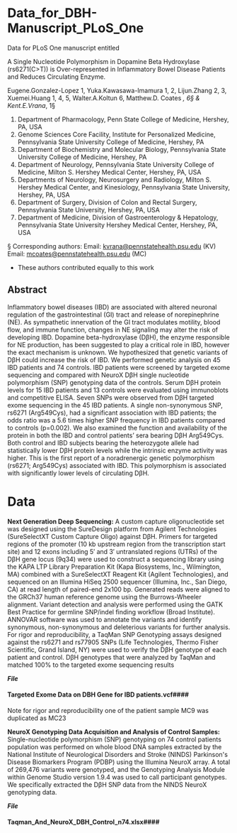 # Data_for_DBH-Manuscript_PLoS_One
Data for PLoS One manuscript entitled

A Single Nucleotide Polymorphism in Dopamine Beta Hydroxylase (rs6271(C>T)) is Over-represented in Inflammatory Bowel Disease Patients and Reduces Circulating Enzyme.

Eugene.Gonzalez-Lopez 1, Yuka.Kawasawa-Imamura 1, 2, Lijun.Zhang 2, 3, Xuemei.Huang 1, 4, 5, Walter.A.Koltun 6, Matthew.D. Coates *, 6§ & Kent.E.Vrana*, 1§

1.	Department of Pharmacology, Penn State College of Medicine, Hershey, PA, USA
2.	Genome Sciences Core Facility, Institute for Personalized Medicine, Pennsylvania State University College of Medicine, Hershey, PA
3.	Department of Biochemistry and Molecular Biology, Pennsylvania State University College of Medicine, Hershey, PA
4.	Department of Neurology, Pennsylvania State University College of Medicine, Milton S. Hershey Medical Center, Hershey, PA, USA
5.	Departments of Neurology, Neurosurgery and Radiology, Milton S. Hershey Medical Center, and Kinesiology, Pennsylvania State University, Hershey, PA, USA
6.	Department of Surgery, Division of Colon and Rectal Surgery, Pennsylvania State University, Hershey, PA, USA
7.	Department of Medicine, Division of Gastroenterology & Hepatology, Pennsylvania State University Hershey Medical Center, Hershey, PA, USA

§ Corresponding authors:
Email: kvrana@pennstatehealth.psu.edu (KV)
Email: mcoates@pennstatehealth.psu.edu (MC)
* These authors contributed equally to this work

## Abstract
Inflammatory bowel diseases (IBD) are associated with altered neuronal regulation of the gastrointestinal (GI) tract and release of norepinephrine (NE). As sympathetic innervation of the GI tract modulates motility, blood flow, and immune function, changes in NE signaling may alter the risk of developing IBD. Dopamine beta-hydroxylase (DβH), the enzyme responsible for NE production, has been suggested to play a critical role in IBD, however the exact mechanism is unknown. We hypothesized that genetic variants of DβH could increase the risk of IBD. We performed genetic analysis on 45 IBD patients and 74 controls. IBD patients were screened by targeted exome sequencing and compared with NeuroX DβH single nucleotide polymorphism (SNP) genotyping data of the controls. Serum DβH protein levels for 15 IBD patients and 13 controls were evaluated using immunoblots and competitive ELISA. Seven SNPs were observed from DβH targeted exome sequencing in the 45 IBD patients. A single non-synonymous SNP, rs6271 (Arg549Cys), had a significant association with IBD patients; the odds ratio was a 5.6 times higher SNP frequency in IBD patients compared to controls (p=0.002). We also examined the function and availability of the protein in both the IBD and control patients’ sera bearing DβH Arg549Cys. Both control and IBD subjects bearing the heterozygote allele had statistically lower DβH protein levels while the intrinsic enzyme activity was higher. This is the first report of a noradrenergic genetic polymorphism (rs6271; Arg549Cys) associated with IBD. This polymorphism is associated with significantly lower levels of circulating DβH.

# Data

**Next Generation Deep Sequencing:** A custom capture oligonucleotide set was designed using the SureDesign platform from Agilent Technologies (SureSelectXT Custom Capture Oligo) against DβH.  Primers for targeted regions of the promoter (10 kb upstream region from the transcription start site) and 12 exons including 5′ and 3′ untranslated regions (UTRs) of the DβH gene locus (9q34) were used to construct a sequencing library using the KAPA LTP Library Preparation Kit (Kapa Biosystems, Inc., Wilmington, MA) combined with a SureSelectXT Reagent Kit (Agilent Technologies), and sequenced on an Illumina HiSeq 2500 sequencer (Illumina, Inc., San Diego, CA) at read length of paired-end 2x100 bp.  Generated reads were aligned to the GRCh37 human reference genome using the Burrows-Wheeler alignment.  Variant detection and analysis were performed using the GATK Best Practice for germline SNP/indel finding workflow (Broad Institute). ANNOVAR software was used to annotate the variants and identify synonymous, non-synonymous and deleterious variants for further analysis. For rigor and reproducibility, a TaqMan SNP Genotyping assays designed against the rs6271 and rs77905 SNPs (Life Technologies, Thermo Fisher Scientific, Grand Island, NY) were used to verify the DβH genotype of each patient and control. DβH genotypes that were analyzed by TaqMan and matched 100% to the targeted exome sequencing results

***File***
#### Targeted Exome Data on DBH Gene for IBD patients.vcf####
Note for rigor and reproducibility one of the patient sample MC9 was duplicated as MC23 

**NeuroX Genotyping Data Acquisition and Analysis of Control Samples:** Single-nucleotide polymorphism (SNP) genotyping on 74 control patients population was performed on whole blood DNA samples extracted by the National Institute of Neurological Disorders and Stroke (NINDS) Parkinson's Disease Biomarkers Program (PDBP) using the Illumina NeuroX array. A total of 269,476 variants were genotyped, and the Genotyping Analysis Module within Genome Studio version 1.9.4 was used to call participant genotypes. We specifically extracted the DβH SNP data from the NINDS NeuroX genotyping data. 

***File***
#### Taqman_And_NeuroX_DBH_Control_n74.xlsx####

